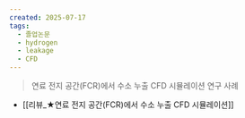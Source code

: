 ```yaml
---
created: 2025-07-17
tags:
  - 졸업논문
  - hydrogen
  - leakage
  - CFD
---
```

> 연료 전지 공간(FCR)에서 수소 누출 CFD 시뮬레이션 연구 사례
- [[리뷰_★연료 전지 공간(FCR)에서 수소 누출 CFD 시뮬레이션]]

